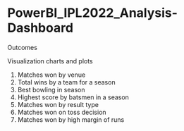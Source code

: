 # PowerBI_IPL2022_Analysis-Dashboard

Outcomes

Visualization charts and plots
1. Matches won by venue
2. Total wins by a team for a season
3. Best bowling in season
4. Highest score by batsmen in a season
5. Matches won by result type
6. Matches won on toss decision
7. Matches won by high margin of runs


